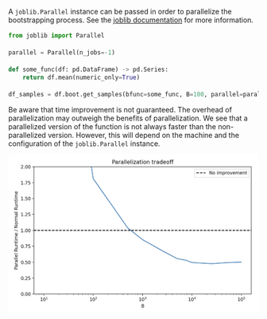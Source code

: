 A `joblib.Parallel` instance can be passed in order to parallelize the bootstrapping process. See the [joblib documentation](https://joblib.readthedocs.io/en/latest/parallel.html) for more information.

```python
from joblib import Parallel

parallel = Parallel(n_jobs=-1)

def some_func(df: pd.DataFrame) -> pd.Series:
    return df.mean(numeric_only=True)

df_samples = df.boot.get_samples(bfunc=some_func, B=100, parallel=parallel)
```

Be aware that time improvement is not guaranteed. The overhead of parallelization may outweigh the benefits of parallelization. We see that a parallelized version of the function is not always faster than the non-parallelized version. However, this will depend on the machine and the configuration of the `joblib.Parallel` instance.

![](./../images/parallelization-tradeoff.png)
